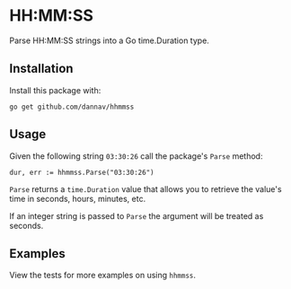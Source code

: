 # HH:MM:SS

Parse HH:MM:SS strings into a Go time.Duration type.

## Installation

Install this package with:

```
go get github.com/dannav/hhmmss
```

## Usage

Given the following string `03:30:26` call the package's `Parse` method:

```
dur, err := hhmmss.Parse("03:30:26")
```

`Parse` returns a `time.Duration` value that allows you to retrieve the value's time
in seconds, hours, minutes, etc.

If an integer string is passed to `Parse` the argument will be treated as seconds.

## Examples

View the tests for more examples on using `hhmmss`.